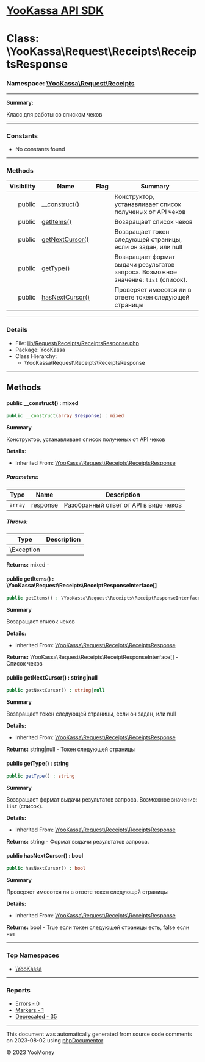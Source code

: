# [YooKassa API SDK](../home.md)

# Class: \YooKassa\Request\Receipts\ReceiptsResponse
### Namespace: [\YooKassa\Request\Receipts](../namespaces/yookassa-request-receipts.md)
---
**Summary:**

Класс для работы со списком чеков


---
### Constants
* No constants found

---
### Methods
| Visibility | Name | Flag | Summary |
| ----------:| ---- | ---- | ------- |
| public | [__construct()](YooKassa-Request-Receipts-ReceiptsResponse.md#method___construct) |  | Конструктор, устанавливает список полученых от API чеков |
| public | [getItems()](YooKassa-Request-Receipts-ReceiptsResponse.md#method_getItems) |  | Возаращает список чеков |
| public | [getNextCursor()](YooKassa-Request-Receipts-ReceiptsResponse.md#method_getNextCursor) |  | Возвращает токен следующей страницы, если он задан, или null |
| public | [getType()](YooKassa-Request-Receipts-ReceiptsResponse.md#method_getType) |  | Возвращает формат выдачи результатов запроса. Возможное значение: `list` (список). |
| public | [hasNextCursor()](YooKassa-Request-Receipts-ReceiptsResponse.md#method_hasNextCursor) |  | Проверяет имееотся ли в ответе токен следующей страницы |

---
### Details
* File: [lib/Request/Receipts/ReceiptsResponse.php](../../lib/Request/Receipts/ReceiptsResponse.php)
* Package: YooKassa
* Class Hierarchy:
  * \YooKassa\Request\Receipts\ReceiptsResponse

---
## Methods
<a name="method___construct" class="anchor"></a>
#### public __construct() : mixed

```php
public __construct(array $response) : mixed
```

**Summary**

Конструктор, устанавливает список полученых от API чеков

**Details:**
* Inherited From: [\YooKassa\Request\Receipts\ReceiptsResponse](YooKassa-Request-Receipts-ReceiptsResponse.md)

##### Parameters:
| Type | Name | Description |
| ---- | ---- | ----------- |
| <code lang="php">array</code> | response  | Разобранный ответ от API в виде чеков |

##### Throws:
| Type | Description |
| ---- | ----------- |
| \Exception |  |

**Returns:** mixed - 


<a name="method_getItems" class="anchor"></a>
#### public getItems() : \YooKassa\Request\Receipts\ReceiptResponseInterface[]

```php
public getItems() : \YooKassa\Request\Receipts\ReceiptResponseInterface[]
```

**Summary**

Возаращает список чеков

**Details:**
* Inherited From: [\YooKassa\Request\Receipts\ReceiptsResponse](YooKassa-Request-Receipts-ReceiptsResponse.md)

**Returns:** \YooKassa\Request\Receipts\ReceiptResponseInterface[] - Список чеков


<a name="method_getNextCursor" class="anchor"></a>
#### public getNextCursor() : string|null

```php
public getNextCursor() : string|null
```

**Summary**

Возвращает токен следующей страницы, если он задан, или null

**Details:**
* Inherited From: [\YooKassa\Request\Receipts\ReceiptsResponse](YooKassa-Request-Receipts-ReceiptsResponse.md)

**Returns:** string|null - Токен следующей страницы


<a name="method_getType" class="anchor"></a>
#### public getType() : string

```php
public getType() : string
```

**Summary**

Возвращает формат выдачи результатов запроса. Возможное значение: `list` (список).

**Details:**
* Inherited From: [\YooKassa\Request\Receipts\ReceiptsResponse](YooKassa-Request-Receipts-ReceiptsResponse.md)

**Returns:** string - Формат выдачи результатов запроса.


<a name="method_hasNextCursor" class="anchor"></a>
#### public hasNextCursor() : bool

```php
public hasNextCursor() : bool
```

**Summary**

Проверяет имееотся ли в ответе токен следующей страницы

**Details:**
* Inherited From: [\YooKassa\Request\Receipts\ReceiptsResponse](YooKassa-Request-Receipts-ReceiptsResponse.md)

**Returns:** bool - True если токен следующей страницы есть, false если нет



---

### Top Namespaces

* [\YooKassa](../namespaces/yookassa.md)

---

### Reports
* [Errors - 0](../reports/errors.md)
* [Markers - 1](../reports/markers.md)
* [Deprecated - 35](../reports/deprecated.md)

---

This document was automatically generated from source code comments on 2023-08-02 using [phpDocumentor](http://www.phpdoc.org/)

&copy; 2023 YooMoney